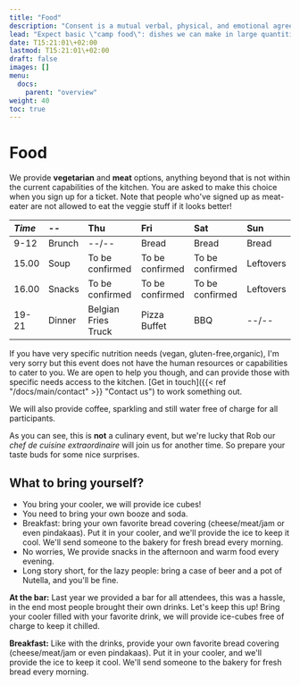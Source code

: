 ```yaml
---
title: "Food"
description: "Consent is a mutual verbal, physical, and emotional agreement that happens without manipulation, threats, or head games."
lead: "Expect basic \"camp food\": dishes we can make in large quantities without breaking the bank. There should be enough for everybody."
date: T15:21:01\+02:00
lastmod: T15:21:01\+02:00
draft: false
images: []
menu: 
  docs:
    parent: "overview"
weight: 40
toc: true
---
```

# Food


We provide **vegetarian** and **meat** options, anything beyond that is not within the current capabilities of the kitchen. You are asked to make this choice when you sign up for a ticket. Note that people who've signed up as meat-eater are not allowed to eat the veggie stuff if it looks better!

| _Time_ | -- | Thu | Fri | Sat | Sun |
| :--- | :--- | :--- | :--- | :--- | :--- |
| 9-12 | Brunch | --/-- | Bread | Bread | Bread |
| 15.00 | Soup | To be confirmed |To be confirmed  |To be confirmed | Leftovers |
| 16.00 | Snacks | To be confirmed | To be confirmed | To be confirmed | Leftovers |
| 19-21 | Dinner | Belgian Fries Truck | Pizza Buffet | BBQ | --/-- |

If you have very specific nutrition needs \(vegan, gluten-free,organic\), I'm very sorry but this event does not have the human resources or capabilities to cater to you. We are open to help you though, and can provide those with specific needs access to the kitchen. [Get in touch]({{< ref "/docs/main/contact" >}} "Contact us") to work something out.

We will also provide coffee, sparkling and still water free of charge for all participants.

As you can see, this is **not** a culinary event, but we're lucky that Rob our *chef de cuisine extraordinaire* will join us for another time. So prepare your taste buds for some nice surprises. 


## What to bring yourself?
* You bring your cooler, we will provide ice cubes!
* You need to bring your own booze and soda.
* Breakfast: bring your own favorite bread covering (cheese/meat/jam or even pindakaas). Put it in your cooler, and we'll provide the ice to keep it cool. We'll send someone to the bakery for fresh bread every morning.
* No worries, We provide snacks in the afternoon and warm food every evening.
* Long story short, for the lazy people: bring a case of beer and a pot of Nutella, and you'll be fine.

**At the bar:** Last year we provided a bar for all attendees, this was a hassle, in the end most people brought their own drinks. Let's keep this up! Bring your cooler filled with your favorite drink, we will provide ice-cubes free of charge to keep it chilled.

**Breakfast:** Like with the drinks, provide your own favorite bread covering (cheese/meat/jam or even pindakaas). Put it in your cooler, and we'll provide the ice to keep it cool. We'll send someone to the bakery for fresh bread every morning.